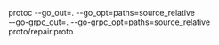 protoc --go_out=. --go_opt=paths=source_relative \
    --go-grpc_out=. --go-grpc_opt=paths=source_relative \
    proto/repair.proto
